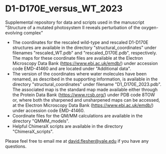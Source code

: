 # D1-D170E_versus_WT_2023
Supplemental repository for data and scripts used in the manuscript "Structure of a mutated photosystem II reveals perturbation of the oxygen-evolving complex"

- The coordinates for the rescaled wild-type and rescaled D1-D170E structures are available in the directory "structural_coordinates" under filenames "rescaled_WT.pdb" and "rescaled_D170E.pdb", respectively. The maps for these coordinate files are available at the Electron Microscopy Data Bank (https://www.ebi.ac.uk/emdb/) under accession code EMD-41460 and are located under "Additional data".
- The version of the coordinates where water molecules have been renamed, as described in the supporting information, is available in the directory "structural_coordinates" under filename "D1_D170E_2023.pdb". The associated map is the standard map made available either through the Protein Data Bank (https://www.rcsb.org/) under PDB code 8TOW or, where both the sharpened and unsharpened maps can be accessed, at the Electron Microscopy Data Bank (https://www.ebi.ac.uk/emdb/) under accession code EMD-41460.
- Coordinate files for the QM/MM calculations are available in the directory "QMMM_models".
- Helpful ChimeraX scripts are available in the directory "ChimeraX_scripts". 

Please feel free to email me at david.flesher@yale.edu if you have any questions.
